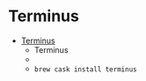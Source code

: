 # Terminus
- [Terminus](https://eugeny.github.io/terminus/)
  -  Terminus
  - 
  - `brew cask install terminus`
